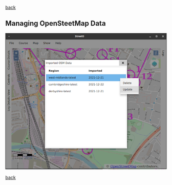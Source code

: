 [back](./index.md)

## Managing OpenSteetMap Data


![Image](./doc/osmdataview.png)

[back](./index.md)